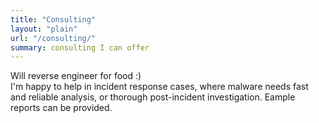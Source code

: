 ```yaml
---
title: "Consulting"
layout: "plain"
url: "/consulting/"
summary: consulting I can offer
---
```


Will reverse engineer for food :)<br>
I'm happy to help in incident response cases, where malware needs fast 
and reliable analysis, or thorough post-incident investigation. Eample 
reports can be provided. 
